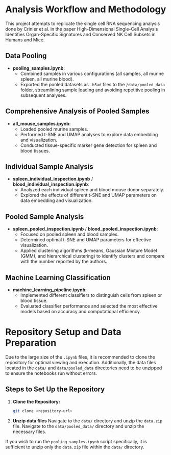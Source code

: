 # Analysis Workflow and Methodology

This project attempts to replicate the single cell RNA sequencing analysis done by Crinier et al. in the paper High-Dimensional Single-Cell Analysis Identifies Organ-Specific Signatures and Conserved NK Cell Subsets in Humans and Mice. 

## Data Pooling

- **pooling_samples.ipynb**:
  - Combined samples in various configurations (all samples, all murine spleen, all murine blood).
  - Exported the pooled datasets as `.h5ad` files to the `/data/pooled_data` folder, streamlining sample loading and avoiding repetitive pooling in subsequent analyses.

## Comprehensive Analysis of Pooled Samples

- **all_mouse_samples.ipynb**:
  - Loaded pooled murine samples.
  - Performed t-SNE and UMAP analyses to explore data embedding and visualization.
  - Conducted tissue-specific marker gene detection for spleen and blood tissues.

## Individual Sample Analysis

- **spleen_individual_inspection.ipynb** / **blood_individual_inspection.ipynb**:
  - Analyzed each individual spleen and blood mouse donor separately.
  - Explored the effects of different t-SNE and UMAP parameters on data embedding and visualization.

## Pooled Sample Analysis

- **spleen_pooled_inspection.ipynb** / **blood_pooled_inspection.ipynb**:
  - Focused on pooled spleen and blood samples.
  - Determined optimal t-SNE and UMAP parameters for effective visualization.
  - Applied clustering algorithms (k-means, Gaussian Mixture Model (GMM), and hierarchical clustering) to identify clusters and compare with the number reported by the authors.
 
  
## Machine Learning Classification

- **machine_learning_pipeline.ipynb**:
  - Implemented different classifiers to distinguish cells from spleen or blood tissue.
  - Evaluated classifier performance and selected the most effective models based on accuracy and computational efficiency.

# Repository Setup and Data Preparation

Due to the large size of the `.ipynb` files, it is recommended to clone the repository for optimal viewing and execution. Additionally, the data files located in the `data/` and `data/pooled_data` directories need to be unzipped to ensure the notebooks run without errors.

## Steps to Set Up the Repository

1. **Clone the Repository:**
   ```sh
   git clone <repository-url>

2. **Unzip data files**
   Navigate to the `data/` directory and unzip the `data.zip` file.
   Navigate to the `data/pooled_data/` directory and unzip the necessary files.

If you wish to run the `pooling_samples.ipynb` script specifically, it is sufficient to unzip only the `data.zip` file within the `data/` directory.


